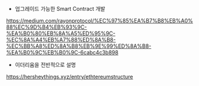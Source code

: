  - 업그레이드 가능한 Smart Contract 개발

https://medium.com/rayonprotocol/%EC%97%85%EA%B7%B8%EB%A0%88%EC%9D%B4%EB%93%9C-%EA%B0%80%EB%8A%A5%ED%95%9C-%EC%8A%A4%EB%A7%88%ED%8A%B8-%EC%BB%A8%ED%8A%B8%EB%9E%99%ED%8A%B8-%EA%B0%9C%EB%B0%9C-6cabc4c3b898

 - 이더리움을 전반적으로 설명

https://hersheythings.xyz/entry/ethtereumstructure

